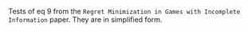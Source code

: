 ﻿Tests of eq 9 from the `Regret Minimization in Games with Incomplete Information` paper. They are in simplified form.
